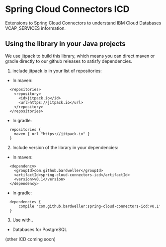 # Spring Cloud Connectors ICD

Extensions to Spring Cloud Connectors to understand IBM Cloud Databases VCAP_SERVICES information.

## Using the library in your Java projects

We use jitpack to build this library, which means you can direct maven or gradle directly to our github releases to satisfy dependencies.

1. include jitpack.io in your list of repositories:
  * In maven:
  ```
    <repositories>
      <repository>
        <id>jitpack.io</id>
        <url>https://jitpack.io</url>
      </repository>
    </repositories>
  ```
  * In gradle:
  ```
    repositories {
      maven { url "https://jitpack.io" }
    }
  ```
2. Include version of the library in your dependencies:
  * In maven:
  ```
    <dependency>
      <groupId>com.github.bardweller</groupId>
      <artifactId>spring-cloud-connectors-icd</artifactId>
      <version>v0.1</version>
    </dependency>
  ```
  * In gradle:
  ```
    dependencies {
	    compile 'com.github.bardweller:spring-cloud-connectors-icd:v0.1'
    }
  ```

3. Use with..

- Databases for PostgreSQL

(other ICD coming soon)

